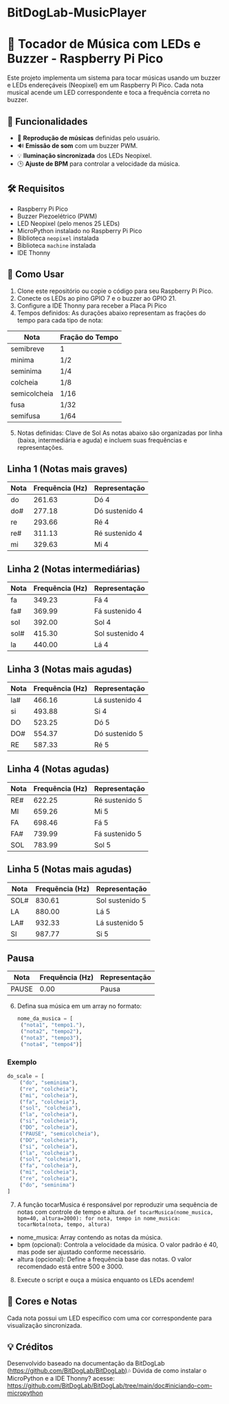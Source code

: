 # BitDogLab-MusicPlayer

# 🎵 Tocador de Música com LEDs e Buzzer - Raspberry Pi Pico

Este projeto implementa um sistema para tocar músicas usando um buzzer e LEDs endereçáveis (Neopixel) em um Raspberry Pi Pico. Cada nota musical acende um LED correspondente e toca a frequência correta no buzzer.

## 🚀 Funcionalidades
- 🎼 **Reprodução de músicas** definidas pelo usuário.
- 🔊 **Emissão de som** com um buzzer PWM.
- 💡 **Iluminação sincronizada** dos LEDs Neopixel.
- 🕒 **Ajuste de BPM** para controlar a velocidade da música.

## 🛠️ Requisitos
- Raspberry Pi Pico
- Buzzer Piezoelétrico (PWM)
- LED Neopixel (pelo menos 25 LEDs)
- MicroPython instalado no Raspberry Pi Pico
- Biblioteca `neopixel` instalada
- Biblioteca `machine` instalada
- IDE Thonny

## 📝 Como Usar
1. Clone este repositório ou copie o código para seu Raspberry Pi Pico.
2. Conecte os LEDs ao pino GPIO 7 e o buzzer ao GPIO 21.
3. Configure a IDE Thonny para receber a Placa Pi Pico
4. Tempos definidos:
As durações abaixo representam as frações do tempo para cada tipo de nota:

| Nota            | Fração do Tempo |
|-----------------|-----------------|
| semibreve       | 1               |
| minima          | 1/2             |
| seminima        | 1/4             |
| colcheia        | 1/8             |
| semicolcheia    | 1/16            |
| fusa            | 1/32            |
| semifusa         | 1/64            |

5. Notas definidas: Clave de Sol
As notas abaixo são organizadas por linha (baixa, intermediária e aguda) e incluem suas frequências e representações.

## Linha 1 (Notas mais graves)

| Nota   | Frequência (Hz) | Representação     |
|--------|-----------------|-------------------|
| do     | 261.63          | Dó 4              |
| do#    | 277.18          | Dó sustenido 4    |
| re     | 293.66          | Ré 4              |
| re#    | 311.13          | Ré sustenido 4    |
| mi     | 329.63          | Mi 4              |

## Linha 2 (Notas intermediárias)

| Nota   | Frequência (Hz) | Representação     |
|--------|-----------------|-------------------|
| fa     | 349.23          | Fá 4              |
| fa#    | 369.99          | Fá sustenido 4    |
| sol    | 392.00          | Sol 4             |
| sol#   | 415.30          | Sol sustenido 4   |
| la     | 440.00          | Lá 4              |

## Linha 3 (Notas mais agudas)

| Nota   | Frequência (Hz) | Representação     |
|--------|-----------------|-------------------|
| la#    | 466.16          | Lá sustenido 4    |
| si     | 493.88          | Si 4              |
| DO     | 523.25          | Dó 5              |
| DO#    | 554.37          | Dó sustenido 5    |
| RE     | 587.33          | Ré 5              |

## Linha 4 (Notas agudas)

| Nota   | Frequência (Hz) | Representação     |
|--------|-----------------|-------------------|
| RE#    | 622.25          | Ré sustenido 5    |
| MI     | 659.26          | Mi 5              |
| FA     | 698.46          | Fá 5              |
| FA#    | 739.99          | Fá sustenido 5    |
| SOL    | 783.99          | Sol 5             |

## Linha 5 (Notas mais agudas)

| Nota   | Frequência (Hz) | Representação     |
|--------|-----------------|-------------------|
| SOL#   | 830.61          | Sol sustenido 5   |
| LA     | 880.00          | Lá 5              |
| LA#    | 932.33          | Lá sustenido 5    |
| SI     | 987.77          | Si 5              |

## Pausa

| Nota   | Frequência (Hz) | Representação     |
|--------|-----------------|-------------------|
| PAUSE  | 0.00            | Pausa             |

6. Defina sua música em um array no formato:
   ```python
   nome_da_musica = [
    ("nota1", "tempo1."),
    ("nota2", "tempo2"),
    ("nota3", "tempo3"),
    ("nota4", "tempo4")]
   ```
### Exemplo
```python
do_scale = [
    ("do", "seminima"),
    ("re", "colcheia"),
    ("mi", "colcheia"),
    ("fa", "colcheia"),
    ("sol", "colcheia"),
    ("la", "colcheia"),
    ("si", "colcheia"),
    ("DO", "colcheia"),
    ("PAUSE", "semicolcheia"),
    ("DO", "colcheia"),
    ("si", "colcheia"),
    ("la", "colcheia"),
    ("sol", "colcheia"),
    ("fa", "colcheia"),
    ("mi", "colcheia"),
    ("re", "colcheia"),
    ("do", "seminima")
]
```
7. A função tocarMusica é responsável por reproduzir uma sequência de notas com controle de tempo e altura. 
`def tocarMusica(nome_musica, bpm=40, altura=2000):
  for nota, tempo in nome_musica:
    tocarNota(nota, tempo, altura)`
- nome_musica: Array contendo as notas da música.
- bpm (opcional): Controla a velocidade da música. O valor padrão é 40, mas pode ser ajustado conforme necessário.
- altura (opcional): Define a frequência base das notas. O valor recomendado está entre 500 e 3000.
   
8. Execute o script e ouça a música enquanto os LEDs acendem!

## 🎨 Cores e Notas
Cada nota possui um LED específico com uma cor correspondente para visualização sincronizada.

## 💡 Créditos
Desenvolvido baseado na documentação da BitDogLab (https://github.com/BitDogLab/BitDogLab)🎶
Dúvida de como instalar o MicroPython e a IDE Thonny? acesse:
https://github.com/BitDogLab/BitDogLab/tree/main/doc#iniciando-com-micropython
